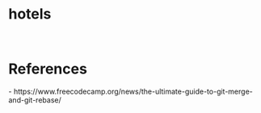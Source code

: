 # hotels

<br>
<h1> References </h1>
- https://www.freecodecamp.org/news/the-ultimate-guide-to-git-merge-and-git-rebase/